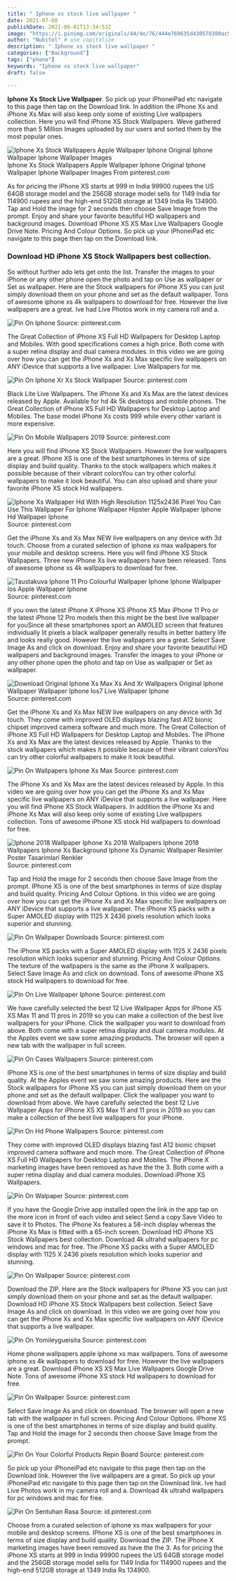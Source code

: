```yaml
---
title: " Iphone xs stock live wallpaper "
date: 2021-07-08
publishDate: 2021-06-01T13:34:53Z
image: "https://i.pinimg.com/originals/44/4e/76/444e769635d430578380ac9b8f539135.jpg"
author: "Nubitol" # use capitalize
description: " Iphone xs stock live wallpaper "
categories: ["Background"]
tags: ["phone"]
keywords: "Iphone xs stock live wallpaper"
draft: false

---
```



**Iphone Xs Stock Live Wallpaper**. So pick up your iPhoneiPad etc navigate to this page then tap on the Download link. In addition the iPhone Xs and iPhone Xs Max will also keep only some of existing Live wallpapers collection. Here you will find iPhone XS Stock Wallpapers. Weve gathered more than 5 Million Images uploaded by our users and sorted them by the most popular ones.

![Iphone Xs Stock Wallpapers Apple Wallpaper Iphone Original Iphone Wallpaper Iphone Wallpaper Images](https://i.pinimg.com/originals/fd/f9/64/fdf964a851adab3e916b44a3c4ee3f6e.jpg "Iphone Xs Stock Wallpapers Apple Wallpaper Iphone Original Iphone Wallpaper Iphone Wallpaper Images")
Iphone Xs Stock Wallpapers Apple Wallpaper Iphone Original Iphone Wallpaper Iphone Wallpaper Images From pinterest.com


As for pricing the iPhone XS starts at 999 in India 99900 rupees the US 64GB storage model and the 256GB storage model sells for 1149 India for 114900 rupees and the high-end 512GB storage at 1349 India Rs 134900. Tap and Hold the image for 2 seconds then choose Save Image from the prompt. Enjoy and share your favorite beautiful HD wallpapers and background images. Download iPhone XS XS Max Live Wallpapers Google Drive Note. Pricing And Colour Options. So pick up your iPhoneiPad etc navigate to this page then tap on the Download link.

### Download HD iPhone XS Stock Wallpapers best collection.

So without further ado lets get onto the list. Transfer the images to your iPhone or any other phone open the photo and tap on Use as wallpaper or Set as wallpaper. Here are the Stock wallpapers for iPhone XS you can just simply download them on your phone and set as the default wallpaper. Tons of awesome iphone xs 4k wallpapers to download for free. However the live wallpapers are a great. Ive had Live Photos work in my camera roll and a.


![Pin On Iphone](https://i.pinimg.com/originals/17/18/94/171894e06aae37ac163108491491e382.png "Pin On Iphone")
Source: pinterest.com

The Great Collection of iPhone XS Full HD Wallpapers for Desktop Laptop and Mobiles. With good specifications comes a high price. Both come with a super retina display and dual camera modules. In this video we are going over how you can get the iPhone Xs and Xs Max specific live wallpapers on ANY iDevice that supports a live wallpaper. Live Wallpapers for me.

![Pin On Iphone Xr Xs Stock Wallpaper](https://i.pinimg.com/originals/7b/e7/5c/7be75cd118bcc4015c19c713ea943cea.jpg "Pin On Iphone Xr Xs Stock Wallpaper")
Source: pinterest.com

Black Lite Live Wallpapers. The iPhone Xs and Xs Max are the latest devices released by Apple. Available for hd 4k 5k desktops and mobile phones. The Great Collection of iPhone XS Full HD Wallpapers for Desktop Laptop and Mobiles. The base model iPhone Xs costs 999 while every other variant is more expensive.

![Pin On Mobile Wallpapers 2019](https://i.pinimg.com/736x/c6/39/63/c63963ebc8c19fcd344ac3f7d3a2825f.jpg "Pin On Mobile Wallpapers 2019")
Source: pinterest.com

Here you will find iPhone XS Stock Wallpapers. However the live wallpapers are a great. IPhone XS is one of the best smartphones in terms of size display and build quality. Thanks to the stock wallpapers which makes it possible because of their vibrant colorsYou can try other colorful wallpapers to make it look beautiful. You can also upload and share your favorite iPhone XS stock Hd wallpapers.

![Iphone Xs Wallpaper Hd With High Resolution 1125x2436 Pixel You Can Use This Wallpaper For Iphone Wallpaper Hipster Apple Wallpaper Iphone Hd Wallpaper Iphone](https://i.pinimg.com/originals/f9/84/13/f98413ea1e095a0954c25c419500a3b6.jpg "Iphone Xs Wallpaper Hd With High Resolution 1125x2436 Pixel You Can Use This Wallpaper For Iphone Wallpaper Hipster Apple Wallpaper Iphone Hd Wallpaper Iphone")
Source: pinterest.com

Get the iPhone Xs and Xs Max NEW live wallpapers on any device with 3d touch. Choose from a curated selection of iphone xs max wallpapers for your mobile and desktop screens. Here you will find iPhone XS Stock Wallpapers. Three new iPhone Xs live wallpapers have been released. Tons of awesome iphone xs 4k wallpapers to download for free.

![Taustakuva Iphone 11 Pro Colourful Wallpaper Iphone Iphone Wallpaper Ios Apple Wallpaper Iphone](https://i.pinimg.com/originals/c5/d4/e0/c5d4e0de8d6c4428e4d7c98910e8f083.jpg "Taustakuva Iphone 11 Pro Colourful Wallpaper Iphone Iphone Wallpaper Ios Apple Wallpaper Iphone")
Source: pinterest.com

If you own the latest iPhone X iPhone XS iPhone XS Max iPhone 11 Pro or the latest iPhone 12 Pro models then this might be the best live wallpaper for youSince all these smartphones sport an AMOLED screen that features individually lit pixels a black wallpaper generally results in better battery life and looks really good. However the live wallpapers are a great. Select Save Image As and click on download. Enjoy and share your favorite beautiful HD wallpapers and background images. Transfer the images to your iPhone or any other phone open the photo and tap on Use as wallpaper or Set as wallpaper.

![Download Original Iphone Xs Max Xs And Xr Wallpapers Original Iphone Wallpaper Wallpaper Iphone Ios7 Live Wallpaper Iphone](https://i.pinimg.com/originals/78/4f/88/784f88dad266295087ca317c484bf6b6.png "Download Original Iphone Xs Max Xs And Xr Wallpapers Original Iphone Wallpaper Wallpaper Iphone Ios7 Live Wallpaper Iphone")
Source: pinterest.com

Get the iPhone Xs and Xs Max NEW live wallpapers on any device with 3d touch. They come with improved OLED displays blazing fast A12 bionic chipset improved camera software and much more. The Great Collection of iPhone XS Full HD Wallpapers for Desktop Laptop and Mobiles. The iPhone Xs and Xs Max are the latest devices released by Apple. Thanks to the stock wallpapers which makes it possible because of their vibrant colorsYou can try other colorful wallpapers to make it look beautiful.

![Pin On Wallpapers Iphone Xs Max](https://i.pinimg.com/originals/79/d1/06/79d1064f57a7569c4ab35f0de5248fb5.jpg "Pin On Wallpapers Iphone Xs Max")
Source: pinterest.com

The iPhone Xs and Xs Max are the latest devices released by Apple. In this video we are going over how you can get the iPhone Xs and Xs Max specific live wallpapers on ANY iDevice that supports a live wallpaper. Here you will find iPhone XS Stock Wallpapers. In addition the iPhone Xs and iPhone Xs Max will also keep only some of existing Live wallpapers collection. Tons of awesome iPhone XS stock Hd wallpapers to download for free.

![Iphone 2018 Wallpaper Iphone Xs 2018 Wallpapers Iphone 2018 Wallpapers Iphone Xs Background Iphone Xs Dynamic Wallpaper Resimler Poster Tasarimlari Renkler](https://i.pinimg.com/originals/54/4c/4c/544c4c101d21d5871b83ab05db562bb9.jpg "Iphone 2018 Wallpaper Iphone Xs 2018 Wallpapers Iphone 2018 Wallpapers Iphone Xs Background Iphone Xs Dynamic Wallpaper Resimler Poster Tasarimlari Renkler")
Source: pinterest.com

Tap and Hold the image for 2 seconds then choose Save Image from the prompt. IPhone XS is one of the best smartphones in terms of size display and build quality. Pricing And Colour Options. In this video we are going over how you can get the iPhone Xs and Xs Max specific live wallpapers on ANY iDevice that supports a live wallpaper. The iPhone XS packs with a Super AMOLED display with 1125 X 2436 pixels resolution which looks superior and stunning.

![Pin On Wallpaper Downloads](https://i.pinimg.com/originals/58/04/22/580422e254d2cf2fb454542984a91517.jpg "Pin On Wallpaper Downloads")
Source: pinterest.com

The iPhone XS packs with a Super AMOLED display with 1125 X 2436 pixels resolution which looks superior and stunning. Pricing And Colour Options. The texture of the wallpapers is the same as the iPhone X wallpapers. Select Save Image As and click on download. Tons of awesome iPhone XS stock Hd wallpapers to download for free.

![Pin On Live Wallpaper Iphone](https://i.pinimg.com/originals/f4/66/dd/f466dd9c78cfdc857921b562347d57b7.gif "Pin On Live Wallpaper Iphone")
Source: pinterest.com

We have carefully selected the best 12 Live Wallpaper Apps for iPhone XS XS Max 11 and 11 pros in 2019 so you can make a collection of the best live wallpapers for your iPhone. Click the wallpaper you want to download from above. Both come with a super retina display and dual camera modules. At the Apples event we saw some amazing products. The browser will open a new tab with the wallpaper in full screen.

![Pin On Cases Wallpapers](https://i.pinimg.com/736x/49/5f/73/495f737ee7355eca3e0d4cb71e4887a3.jpg "Pin On Cases Wallpapers")
Source: pinterest.com

IPhone XS is one of the best smartphones in terms of size display and build quality. At the Apples event we saw some amazing products. Here are the Stock wallpapers for iPhone XS you can just simply download them on your phone and set as the default wallpaper. Click the wallpaper you want to download from above. We have carefully selected the best 12 Live Wallpaper Apps for iPhone XS XS Max 11 and 11 pros in 2019 so you can make a collection of the best live wallpapers for your iPhone.

![Pin On Hd Phone Wallpapers](https://i.pinimg.com/originals/ea/bb/e1/eabbe14a9d3120048a420c1476966afc.png "Pin On Hd Phone Wallpapers")
Source: pinterest.com

They come with improved OLED displays blazing fast A12 bionic chipset improved camera software and much more. The Great Collection of iPhone XS Full HD Wallpapers for Desktop Laptop and Mobiles. The iPhone X marketing images have been removed as have the the 3. Both come with a super retina display and dual camera modules. Download iPhone XS Wallpapers.

![Pin On Walpaper](https://i.pinimg.com/originals/9d/49/5c/9d495c5ca0ebb2edbc2b09f6c986abad.png "Pin On Walpaper")
Source: pinterest.com

If you have the Google Drive app installed open the link in the app tap on the more icon in front of each video and select Send a copy Save Video to save it to Photos. The iPhone Xs features a 58-inch display whereas the iPhone Xs Max is fitted with a 65-inch screen. Download HD iPhone XS Stock Wallpapers best collection. Download 4k ultrahd wallpapers for pc windows and mac for free. The iPhone XS packs with a Super AMOLED display with 1125 X 2436 pixels resolution which looks superior and stunning.

![Pin On Wallpaper](https://i.pinimg.com/originals/c0/ba/59/c0ba591d71221b74d6e1c4e12bf4575c.jpg "Pin On Wallpaper")
Source: pinterest.com

Download the ZIP. Here are the Stock wallpapers for iPhone XS you can just simply download them on your phone and set as the default wallpaper. Download HD iPhone XS Stock Wallpapers best collection. Select Save Image As and click on download. In this video we are going over how you can get the iPhone Xs and Xs Max specific live wallpapers on ANY iDevice that supports a live wallpaper.

![Pin On Yomileygueisita](https://i.pinimg.com/originals/e3/a4/fd/e3a4fd15c5728c27a07d7a1917d005f0.jpg "Pin On Yomileygueisita")
Source: pinterest.com

Home phone wallpapers apple iphone xs max wallpapers. Tons of awesome iphone xs 4k wallpapers to download for free. However the live wallpapers are a great. Download iPhone XS XS Max Live Wallpapers Google Drive Note. Tons of awesome iPhone XS stock Hd wallpapers to download for free.

![Pin On Wallpaper](https://i.pinimg.com/originals/bb/68/0b/bb680b59bbf8307d29b7272228eb0ac5.jpg "Pin On Wallpaper")
Source: pinterest.com

Select Save Image As and click on download. The browser will open a new tab with the wallpaper in full screen. Pricing And Colour Options. IPhone XS is one of the best smartphones in terms of size display and build quality. Tap and Hold the image for 2 seconds then choose Save Image from the prompt.

![Pin On Your Colorful Products Repin Board](https://i.pinimg.com/originals/9b/ef/ad/9befadb8b8fed1b4c3f8f20cee23587c.jpg "Pin On Your Colorful Products Repin Board")
Source: pinterest.com

So pick up your iPhoneiPad etc navigate to this page then tap on the Download link. However the live wallpapers are a great. So pick up your iPhoneiPad etc navigate to this page then tap on the Download link. Ive had Live Photos work in my camera roll and a. Download 4k ultrahd wallpapers for pc windows and mac for free.

![Pin On Sentuhan Rasa](https://i.pinimg.com/originals/44/4e/76/444e769635d430578380ac9b8f539135.jpg "Pin On Sentuhan Rasa")
Source: id.pinterest.com

Choose from a curated selection of iphone xs max wallpapers for your mobile and desktop screens. IPhone XS is one of the best smartphones in terms of size display and build quality. Download the ZIP. The iPhone X marketing images have been removed as have the the 3. As for pricing the iPhone XS starts at 999 in India 99900 rupees the US 64GB storage model and the 256GB storage model sells for 1149 India for 114900 rupees and the high-end 512GB storage at 1349 India Rs 134900.

